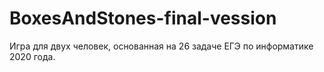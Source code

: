 # BoxesAndStones-final-vession
Игра для двух человек, основанная на 26 задаче ЕГЭ по информатике 2020 года.

